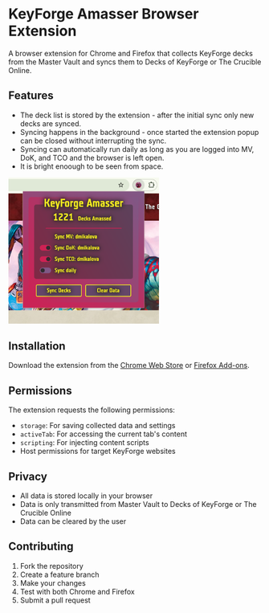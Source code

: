 # KeyForge Amasser Browser Extension

A browser extension for Chrome and Firefox that collects KeyForge decks from the Master Vault and syncs them to Decks of KeyForge or The Crucible Online.

## Features

- The deck list is stored by the extension - after the initial sync only new decks are synced.
- Syncing happens in the background - once started the extension popup can be closed without interrupting the sync.
- Syncing can automatically run daily as long as you are logged into MV, DoK, and TCO and the browser is left open.
- It is bright enoough to be seen from space.

<!-- markdownlint-disable-next-line MD033 -->
<img src="assets/screenshot.png" alt="KeyForge Amasser Extension Screenshot" width="300">

## Installation

Download the extension from the [Chrome Web Store](https://chrome.google.com/webstore/detail/keyforge-amasser/your-extension-id) or [Firefox Add-ons](https://addons.mozilla.org/en-US/firefox/addon/keyforge-amasser/).

## Permissions

The extension requests the following permissions:

- `storage`: For saving collected data and settings
- `activeTab`: For accessing the current tab's content
- `scripting`: For injecting content scripts
- Host permissions for target KeyForge websites

## Privacy

- All data is stored locally in your browser
- Data is only transmitted from Master Vault to Decks of KeyForge or The Crucible Online
- Data can be cleared by the user

## Contributing

1. Fork the repository
2. Create a feature branch
3. Make your changes
4. Test with both Chrome and Firefox
5. Submit a pull request
